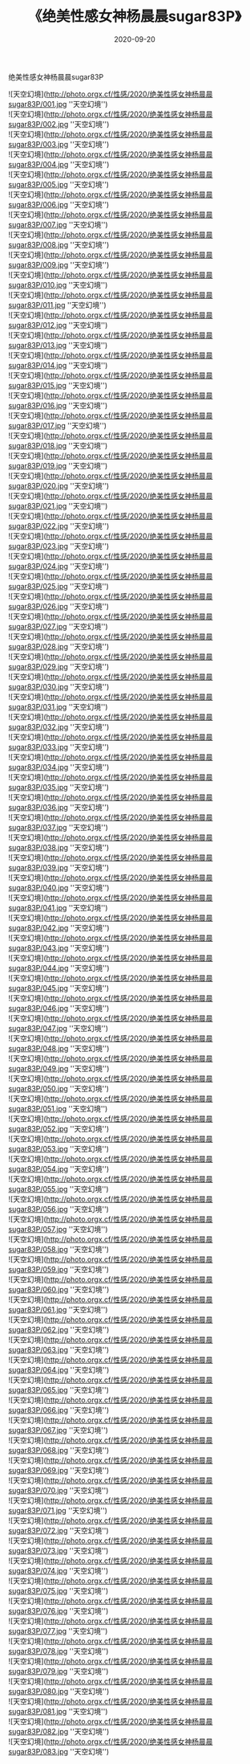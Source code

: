 ﻿---
layout: post
title:  《绝美性感女神杨晨晨sugar83P》
date:   2020-09-20
img: http://photo.orgx.cf/性感/2020/绝美性感女神杨晨晨sugar83P/000.jpg
tags: [美女, 性感, 泳衣]
---

绝美性感女神杨晨晨sugar83P



![天空幻境](http://photo.orgx.cf/性感/2020/绝美性感女神杨晨晨sugar83P/001.jpg ''天空幻境'') <br>
![天空幻境](http://photo.orgx.cf/性感/2020/绝美性感女神杨晨晨sugar83P/002.jpg ''天空幻境'') <br>
![天空幻境](http://photo.orgx.cf/性感/2020/绝美性感女神杨晨晨sugar83P/003.jpg ''天空幻境'') <br>
![天空幻境](http://photo.orgx.cf/性感/2020/绝美性感女神杨晨晨sugar83P/004.jpg ''天空幻境'') <br>
![天空幻境](http://photo.orgx.cf/性感/2020/绝美性感女神杨晨晨sugar83P/005.jpg ''天空幻境'') <br>
![天空幻境](http://photo.orgx.cf/性感/2020/绝美性感女神杨晨晨sugar83P/006.jpg ''天空幻境'') <br>
![天空幻境](http://photo.orgx.cf/性感/2020/绝美性感女神杨晨晨sugar83P/007.jpg ''天空幻境'') <br>
![天空幻境](http://photo.orgx.cf/性感/2020/绝美性感女神杨晨晨sugar83P/008.jpg ''天空幻境'') <br>
![天空幻境](http://photo.orgx.cf/性感/2020/绝美性感女神杨晨晨sugar83P/009.jpg ''天空幻境'') <br>
![天空幻境](http://photo.orgx.cf/性感/2020/绝美性感女神杨晨晨sugar83P/010.jpg ''天空幻境'') <br>
![天空幻境](http://photo.orgx.cf/性感/2020/绝美性感女神杨晨晨sugar83P/011.jpg ''天空幻境'') <br>
![天空幻境](http://photo.orgx.cf/性感/2020/绝美性感女神杨晨晨sugar83P/012.jpg ''天空幻境'') <br>
![天空幻境](http://photo.orgx.cf/性感/2020/绝美性感女神杨晨晨sugar83P/013.jpg ''天空幻境'') <br>
![天空幻境](http://photo.orgx.cf/性感/2020/绝美性感女神杨晨晨sugar83P/014.jpg ''天空幻境'') <br>
![天空幻境](http://photo.orgx.cf/性感/2020/绝美性感女神杨晨晨sugar83P/015.jpg ''天空幻境'') <br>
![天空幻境](http://photo.orgx.cf/性感/2020/绝美性感女神杨晨晨sugar83P/016.jpg ''天空幻境'') <br>
![天空幻境](http://photo.orgx.cf/性感/2020/绝美性感女神杨晨晨sugar83P/017.jpg ''天空幻境'') <br>
![天空幻境](http://photo.orgx.cf/性感/2020/绝美性感女神杨晨晨sugar83P/018.jpg ''天空幻境'') <br>
![天空幻境](http://photo.orgx.cf/性感/2020/绝美性感女神杨晨晨sugar83P/019.jpg ''天空幻境'') <br>
![天空幻境](http://photo.orgx.cf/性感/2020/绝美性感女神杨晨晨sugar83P/020.jpg ''天空幻境'') <br>
![天空幻境](http://photo.orgx.cf/性感/2020/绝美性感女神杨晨晨sugar83P/021.jpg ''天空幻境'') <br>
![天空幻境](http://photo.orgx.cf/性感/2020/绝美性感女神杨晨晨sugar83P/022.jpg ''天空幻境'') <br>
![天空幻境](http://photo.orgx.cf/性感/2020/绝美性感女神杨晨晨sugar83P/023.jpg ''天空幻境'') <br>
![天空幻境](http://photo.orgx.cf/性感/2020/绝美性感女神杨晨晨sugar83P/024.jpg ''天空幻境'') <br>
![天空幻境](http://photo.orgx.cf/性感/2020/绝美性感女神杨晨晨sugar83P/025.jpg ''天空幻境'') <br>
![天空幻境](http://photo.orgx.cf/性感/2020/绝美性感女神杨晨晨sugar83P/026.jpg ''天空幻境'') <br>
![天空幻境](http://photo.orgx.cf/性感/2020/绝美性感女神杨晨晨sugar83P/027.jpg ''天空幻境'') <br>
![天空幻境](http://photo.orgx.cf/性感/2020/绝美性感女神杨晨晨sugar83P/028.jpg ''天空幻境'') <br>
![天空幻境](http://photo.orgx.cf/性感/2020/绝美性感女神杨晨晨sugar83P/029.jpg ''天空幻境'') <br>
![天空幻境](http://photo.orgx.cf/性感/2020/绝美性感女神杨晨晨sugar83P/030.jpg ''天空幻境'') <br>
![天空幻境](http://photo.orgx.cf/性感/2020/绝美性感女神杨晨晨sugar83P/031.jpg ''天空幻境'') <br>
![天空幻境](http://photo.orgx.cf/性感/2020/绝美性感女神杨晨晨sugar83P/032.jpg ''天空幻境'') <br>
![天空幻境](http://photo.orgx.cf/性感/2020/绝美性感女神杨晨晨sugar83P/033.jpg ''天空幻境'') <br>
![天空幻境](http://photo.orgx.cf/性感/2020/绝美性感女神杨晨晨sugar83P/034.jpg ''天空幻境'') <br>
![天空幻境](http://photo.orgx.cf/性感/2020/绝美性感女神杨晨晨sugar83P/035.jpg ''天空幻境'') <br>
![天空幻境](http://photo.orgx.cf/性感/2020/绝美性感女神杨晨晨sugar83P/036.jpg ''天空幻境'') <br>
![天空幻境](http://photo.orgx.cf/性感/2020/绝美性感女神杨晨晨sugar83P/037.jpg ''天空幻境'') <br>
![天空幻境](http://photo.orgx.cf/性感/2020/绝美性感女神杨晨晨sugar83P/038.jpg ''天空幻境'') <br>
![天空幻境](http://photo.orgx.cf/性感/2020/绝美性感女神杨晨晨sugar83P/039.jpg ''天空幻境'') <br>
![天空幻境](http://photo.orgx.cf/性感/2020/绝美性感女神杨晨晨sugar83P/040.jpg ''天空幻境'') <br>
![天空幻境](http://photo.orgx.cf/性感/2020/绝美性感女神杨晨晨sugar83P/041.jpg ''天空幻境'') <br>
![天空幻境](http://photo.orgx.cf/性感/2020/绝美性感女神杨晨晨sugar83P/042.jpg ''天空幻境'') <br>
![天空幻境](http://photo.orgx.cf/性感/2020/绝美性感女神杨晨晨sugar83P/043.jpg ''天空幻境'') <br>
![天空幻境](http://photo.orgx.cf/性感/2020/绝美性感女神杨晨晨sugar83P/044.jpg ''天空幻境'') <br>
![天空幻境](http://photo.orgx.cf/性感/2020/绝美性感女神杨晨晨sugar83P/045.jpg ''天空幻境'') <br>
![天空幻境](http://photo.orgx.cf/性感/2020/绝美性感女神杨晨晨sugar83P/046.jpg ''天空幻境'') <br>
![天空幻境](http://photo.orgx.cf/性感/2020/绝美性感女神杨晨晨sugar83P/047.jpg ''天空幻境'') <br>
![天空幻境](http://photo.orgx.cf/性感/2020/绝美性感女神杨晨晨sugar83P/048.jpg ''天空幻境'') <br>
![天空幻境](http://photo.orgx.cf/性感/2020/绝美性感女神杨晨晨sugar83P/049.jpg ''天空幻境'') <br>
![天空幻境](http://photo.orgx.cf/性感/2020/绝美性感女神杨晨晨sugar83P/050.jpg ''天空幻境'') <br>
![天空幻境](http://photo.orgx.cf/性感/2020/绝美性感女神杨晨晨sugar83P/051.jpg ''天空幻境'') <br>
![天空幻境](http://photo.orgx.cf/性感/2020/绝美性感女神杨晨晨sugar83P/052.jpg ''天空幻境'') <br>
![天空幻境](http://photo.orgx.cf/性感/2020/绝美性感女神杨晨晨sugar83P/053.jpg ''天空幻境'') <br>
![天空幻境](http://photo.orgx.cf/性感/2020/绝美性感女神杨晨晨sugar83P/054.jpg ''天空幻境'') <br>
![天空幻境](http://photo.orgx.cf/性感/2020/绝美性感女神杨晨晨sugar83P/055.jpg ''天空幻境'') <br>
![天空幻境](http://photo.orgx.cf/性感/2020/绝美性感女神杨晨晨sugar83P/056.jpg ''天空幻境'') <br>
![天空幻境](http://photo.orgx.cf/性感/2020/绝美性感女神杨晨晨sugar83P/057.jpg ''天空幻境'') <br>
![天空幻境](http://photo.orgx.cf/性感/2020/绝美性感女神杨晨晨sugar83P/058.jpg ''天空幻境'') <br>
![天空幻境](http://photo.orgx.cf/性感/2020/绝美性感女神杨晨晨sugar83P/059.jpg ''天空幻境'') <br>
![天空幻境](http://photo.orgx.cf/性感/2020/绝美性感女神杨晨晨sugar83P/060.jpg ''天空幻境'') <br>
![天空幻境](http://photo.orgx.cf/性感/2020/绝美性感女神杨晨晨sugar83P/061.jpg ''天空幻境'') <br>
![天空幻境](http://photo.orgx.cf/性感/2020/绝美性感女神杨晨晨sugar83P/062.jpg ''天空幻境'') <br>
![天空幻境](http://photo.orgx.cf/性感/2020/绝美性感女神杨晨晨sugar83P/063.jpg ''天空幻境'') <br>
![天空幻境](http://photo.orgx.cf/性感/2020/绝美性感女神杨晨晨sugar83P/064.jpg ''天空幻境'') <br>
![天空幻境](http://photo.orgx.cf/性感/2020/绝美性感女神杨晨晨sugar83P/065.jpg ''天空幻境'') <br>
![天空幻境](http://photo.orgx.cf/性感/2020/绝美性感女神杨晨晨sugar83P/066.jpg ''天空幻境'') <br>
![天空幻境](http://photo.orgx.cf/性感/2020/绝美性感女神杨晨晨sugar83P/067.jpg ''天空幻境'') <br>
![天空幻境](http://photo.orgx.cf/性感/2020/绝美性感女神杨晨晨sugar83P/068.jpg ''天空幻境'') <br>
![天空幻境](http://photo.orgx.cf/性感/2020/绝美性感女神杨晨晨sugar83P/069.jpg ''天空幻境'') <br>
![天空幻境](http://photo.orgx.cf/性感/2020/绝美性感女神杨晨晨sugar83P/070.jpg ''天空幻境'') <br>
![天空幻境](http://photo.orgx.cf/性感/2020/绝美性感女神杨晨晨sugar83P/071.jpg ''天空幻境'') <br>
![天空幻境](http://photo.orgx.cf/性感/2020/绝美性感女神杨晨晨sugar83P/072.jpg ''天空幻境'') <br>
![天空幻境](http://photo.orgx.cf/性感/2020/绝美性感女神杨晨晨sugar83P/073.jpg ''天空幻境'') <br>
![天空幻境](http://photo.orgx.cf/性感/2020/绝美性感女神杨晨晨sugar83P/074.jpg ''天空幻境'') <br>
![天空幻境](http://photo.orgx.cf/性感/2020/绝美性感女神杨晨晨sugar83P/075.jpg ''天空幻境'') <br>
![天空幻境](http://photo.orgx.cf/性感/2020/绝美性感女神杨晨晨sugar83P/076.jpg ''天空幻境'') <br>
![天空幻境](http://photo.orgx.cf/性感/2020/绝美性感女神杨晨晨sugar83P/077.jpg ''天空幻境'') <br>
![天空幻境](http://photo.orgx.cf/性感/2020/绝美性感女神杨晨晨sugar83P/078.jpg ''天空幻境'') <br>
![天空幻境](http://photo.orgx.cf/性感/2020/绝美性感女神杨晨晨sugar83P/079.jpg ''天空幻境'') <br>
![天空幻境](http://photo.orgx.cf/性感/2020/绝美性感女神杨晨晨sugar83P/080.jpg ''天空幻境'') <br>
![天空幻境](http://photo.orgx.cf/性感/2020/绝美性感女神杨晨晨sugar83P/081.jpg ''天空幻境'') <br>
![天空幻境](http://photo.orgx.cf/性感/2020/绝美性感女神杨晨晨sugar83P/082.jpg ''天空幻境'') <br>
![天空幻境](http://photo.orgx.cf/性感/2020/绝美性感女神杨晨晨sugar83P/083.jpg ''天空幻境'') <br>